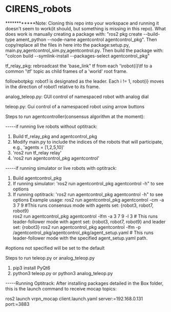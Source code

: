 # CIRENS_robots
************Note: Cloning this repo into your workspace and running it doesn't seem to work(it should, but something is missing in this repo).   What does work is manually creating a package with: "ros2 pkg create --build-type ament_python --node-name agentcontrol agentcontrol_pkg".  Then copy/replace all the files in here into the package:setup.py, main.py,agentcontrol_sim.py,agentcontrol.py.  Then build the package with: "colcon build --symlink-install --packages-select agentcontrol_pkg"

tf_relay_pkg: rebroadcast the 'base_link" tf from each '\robot{i}\tf to a common '\tf' topic as child frames of a 'world' root frame. 

followbotpkg: robot1 is designated as the leader.  Each i != 1, robot{i} moves in the direction of robot1 relative to its frame. 

analog_teleop.py:  GUI control of namespaced robot with analog dial

teleop.py: Gui control of a namespaced robot using arrow buttons

Steps to run agentcontroller(consensus algorithm at the moment):

-----if running live robots without optitrack:

1. Build tf_relay_pkg and agentcontrol_pkg
2. Modify main.py to include the indices of the robots that will participate, e.g., 'agents = [1,2,5,10]'
3. 'ros2 run tf_relay relay'
4. 'ros2 run agentcontrol_pkg agentcontrol'

-----if running simulator or live robots with optitrack:   
1. Build agentcontrol_pkg
2. If running simulator: 'ros2 run agentcontrol_pkg agentcontrol -h" to see options
3. If running optitrack: 'ros2 run agentcontrol_pkg agentcontrol -h" to see options
Example usage:
ros2 run agentcontrol_pkg agentcontrol -cm -a 3 7 9           #This runs consensus mode with agents set: {robot3, robot7, robot9}  
ros2 run agentcontrol_pkg agentcontrol -lfm -a 3 7 9 -l 3     # This runs leader-follower mode with agent set: {robot3, robot7, robot9} and leader set: {robot3}
ros2 run agentcontrol_pkg agentcontrol -lfm -p /agentcontrol_pkg/agentcontrol_pkg/agent_setup.yaml   # This runs leader-follower mode with the specified agent_setup.yaml path. 

#options not specified will be set to the default

Steps to run teleop.py or analog_teleop.py
1. pip3 install PyQt6
2. python3 teleop.py or python3 analog_teleop.py

-----Running Optitrack:
After installing packages detailed in the Box folder, this is the launch command to receive mocap topics:

ros2 launch vrpn_mocap client.launch.yaml server:=192.168.0.131 port:=3883
